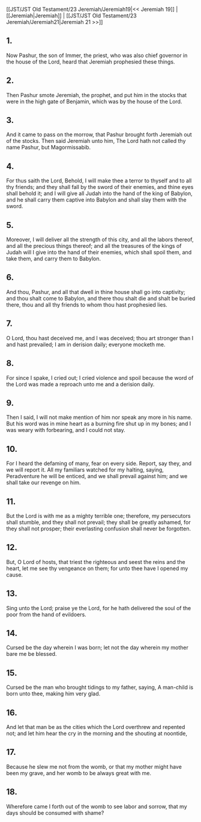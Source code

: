 [[JST/JST Old Testament/23 Jeremiah/Jeremiah19|<< Jeremiah 19]] | [[Jeremiah|Jeremiah]] | [[JST/JST Old Testament/23 Jeremiah/Jeremiah21|Jeremiah 21 >>]]
## 1.
Now Pashur, the son of Immer, the priest, who was also chief governor in the house of the Lord, heard that Jeremiah prophesied these things.
## 2.
Then Pashur smote Jeremiah, the prophet, and put him in the stocks that were in the high gate of Benjamin, which was by the house of the Lord.
## 3.
And it came to pass on the morrow, that Pashur brought forth Jeremiah out of the stocks. Then said Jeremiah unto him, The Lord hath not called thy name Pashur, but Magormissabib.
## 4.
For thus saith the Lord, Behold, I will make thee a terror to thyself and to all thy friends; and they shall fall by the sword of their enemies, and thine eyes shall behold it; and I will give all Judah into the hand of the king of Babylon, and he shall carry them captive into Babylon and shall slay them with the sword.
## 5.
Moreover, I will deliver all the strength of this city, and all the labors thereof, and all the precious things thereof; and all the treasures of the kings of Judah will I give into the hand of their enemies, which shall spoil them, and take them, and carry them to Babylon.
## 6.
And thou, Pashur, and all that dwell in thine house shall go into captivity; and thou shalt come to Babylon, and there thou shalt die and shalt be buried there, thou and all thy friends to whom thou hast prophesied lies.
## 7.
O Lord, thou hast deceived me, and I was deceived; thou art stronger than I and hast prevailed; I am in derision daily; everyone mocketh me.
## 8.
For since I spake, I cried out; I cried violence and spoil because the word of the Lord was made a reproach unto me and a derision daily.
## 9.
Then I said, I will not make mention of him nor speak any more in his name. But his word was in mine heart as a burning fire shut up in my bones; and I was weary with forbearing, and I could not stay.
## 10.
For I heard the defaming of many, fear on every side. Report, say they, and we will report it. All my familiars watched for my halting, saying, Peradventure he will be enticed, and we shall prevail against him; and we shall take our revenge on him.
## 11.
But the Lord is with me as a mighty terrible one; therefore, my persecutors shall stumble, and they shall not prevail; they shall be greatly ashamed, for they shall not prosper; their everlasting confusion shall never be forgotten.
## 12.
But, O Lord of hosts, that triest the righteous and seest the reins and the heart, let me see thy vengeance on them; for unto thee have I opened my cause.
## 13.
Sing unto the Lord; praise ye the Lord, for he hath delivered the soul of the poor from the hand of evildoers.
## 14.
Cursed be the day wherein I was born; let not the day wherein my mother bare me be blessed.
## 15.
Cursed be the man who brought tidings to my father, saying, A man-child is born unto thee, making him very glad.
## 16.
And let that man be as the cities which the Lord overthrew and repented not; and let him hear the cry in the morning and the shouting at noontide,
## 17.
Because he slew me not from the womb, or that my mother might have been my grave, and her womb to be always great with me.
## 18.
Wherefore came I forth out of the womb to see labor and sorrow, that my days should be consumed with shame?

